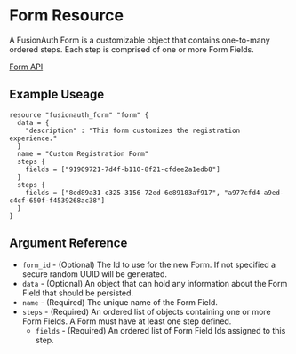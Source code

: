 # Form Resource

A FusionAuth Form is a customizable object that contains one-to-many ordered steps. Each step is comprised of one or more Form Fields.

[Form API](https://fusionauth.io/docs/v1/tech/apis/forms/)

## Example Useage

```hcl
resource "fusionauth_form" "form" {
  data = {
    "description" : "This form customizes the registration experience."
  }
  name = "Custom Registration Form"
  steps {
    fields = ["91909721-7d4f-b110-8f21-cfdee2a1edb8"]
  }
  steps {
    fields = ["8ed89a31-c325-3156-72ed-6e89183af917", "a977cfd4-a9ed-c4cf-650f-f4539268ac38"]
  }
}
```

## Argument Reference

* `form_id` - (Optional) The Id to use for the new Form. If not specified a secure random UUID will be generated.
* `data` - (Optional) An object that can hold any information about the Form Field that should be persisted.
* `name` - (Required) The unique name of the Form Field.
* `steps` - (Required) An ordered list of objects containing one or more Form Fields. A Form must have at least one step defined.
    - `fields` - (Required) An ordered list of Form Field Ids assigned to this step.